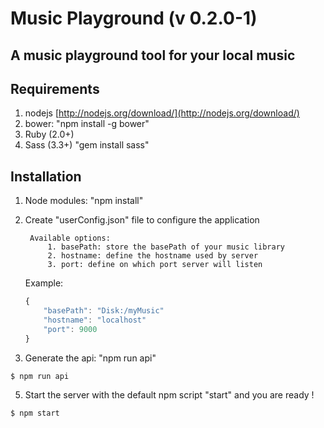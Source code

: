 # Music Playground (v 0.2.0-1)
## A music playground tool for your local music

## Requirements

1. nodejs [http://nodejs.org/download/](http://nodejs.org/download/)
2. bower: "npm install -g bower"
3. Ruby (2.0+)
3. Sass (3.3+) "gem install sass"

## Installation

1. Node modules: "npm install"
2. Create "userConfig.json" file to configure the application

        Available options:
            1. basePath: store the basePath of your music library
            2. hostname: define the hostname used by server
            3. port: define on which port server will listen
        
    Example:
    ```js
    {
        "basePath": "Disk:/myMusic"
        "hostname": "localhost"
        "port": 9000
    }
    ```
    
4. Generate the api: "npm run api"
```
$ npm run api
```
5. Start the server with the default npm script "start" and you are ready !
```
$ npm start
```
